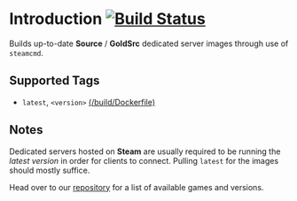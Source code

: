 # Introduction [![Build Status](https://travis-ci.org/joeltimothyoh/docker-sourceservers.svg?branch=travis)](https://travis-ci.org/joeltimothyoh/docker-sourceservers)

Builds up-to-date **Source** / **GoldSrc** dedicated server images through use of `steamcmd`.

## Supported Tags

* `latest`, `<version>`  [(/build/Dockerfile)](https://github.com/joeltimothyoh/docker-sourceservers/blob/travis/build/Dockerfile)

## Notes

Dedicated servers hosted on **Steam** are usually required to be running the *latest version* in order for clients to connect. Pulling `latest` for the images should mostly suffice.

Head over to our [repository](https://hub.docker.com/u/theohbrothers) for a list of available games and versions.